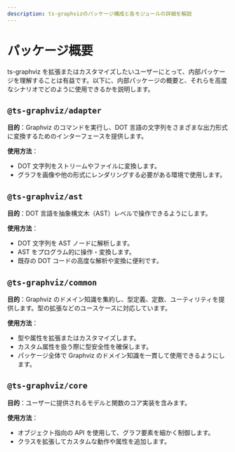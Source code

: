 ```yaml
---
description: ts-graphvizのパッケージ構成と各モジュールの詳細を解説
---
```

# パッケージ概要

ts-graphviz を拡張またはカスタマイズしたいユーザーにとって、内部パッケージを理解することは有益です。以下に、内部パッケージの概要と、それらを高度なシナリオでどのように使用できるかを説明します。

## `@ts-graphviz/adapter`

**目的**：Graphviz のコマンドを実行し、DOT 言語の文字列をさまざまな出力形式に変換するためのインターフェースを提供します。

**使用方法**：

- DOT 文字列をストリームやファイルに変換します。
- グラフを画像や他の形式にレンダリングする必要がある環境で使用します。

## `@ts-graphviz/ast`

**目的**：DOT 言語を抽象構文木（AST）レベルで操作できるようにします。

**使用方法**：

- DOT 文字列を AST ノードに解析します。
- AST をプログラム的に操作・変換します。
- 既存の DOT コードの高度な解析や変換に便利です。

## `@ts-graphviz/common`

**目的**：Graphviz のドメイン知識を集約し、型定義、定数、ユーティリティを提供します。型の拡張などのユースケースに対応しています。

**使用方法**：

- 型や属性を拡張またはカスタマイズします。
- カスタム属性を扱う際に型安全性を確保します。
- パッケージ全体で Graphviz のドメイン知識を一貫して使用できるようにします。

## `@ts-graphviz/core`

**目的**：ユーザーに提供されるモデルと関数のコア実装を含みます。

**使用方法**：

- オブジェクト指向の API を使用して、グラフ要素を細かく制御します。
- クラスを拡張してカスタムな動作や属性を追加します。
